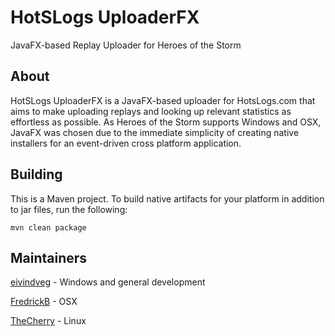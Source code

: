 # HotSLogs UploaderFX
JavaFX-based Replay Uploader for Heroes of the Storm

## About
HotSLogs UploaderFX is a JavaFX-based uploader for HotsLogs.com that aims to make uploading replays and looking up relevant statistics as effortless as possible. As Heroes of the Storm supports Windows and OSX, JavaFX was chosen due to the immediate simplicity of creating native installers for an event-driven cross platform application.

## Building
This is a Maven project. To build native artifacts for your platform in addition to jar files, run the following:

``mvn clean package``

## Maintainers
[eivindveg](/../../../../eivindveg) - Windows and general development

[FredrickB](/../../../../FredrickB) - OSX

[TheCherry](/../../../../TheCherry) - Linux
